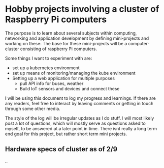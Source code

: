 # Hobby projects involving a cluster of Raspberry Pi computers
The purpose is to learn about several subjects within computing, networking and application development by defining mini-projects and working on these. The base for these mini-projects will be a computer-cluster consisting of raspberry Pi computers.

Some things I want to experiment with are:
- set up a kubernetes environment
- set up means of monitoring/managing the kube environment
- Setting up a web application for multiple purposes
  - pull API info for buses, weather
  - Build IoT sensors and devices and connect these

I will be using this document to log my progress and learnings. If there are any readers, feel free to interact by leaving comments or getting in touch through some other media. 

The style of the log will be irregular updates as I do stuff. I will most likely post a lot of questions, which will mostly serve as questions asked to myself, to be answered at a later point in time. There isnt really a long term end goal for this project, but rather short term mini projects.


## Hardware specs of cluster as of 2/9
..
